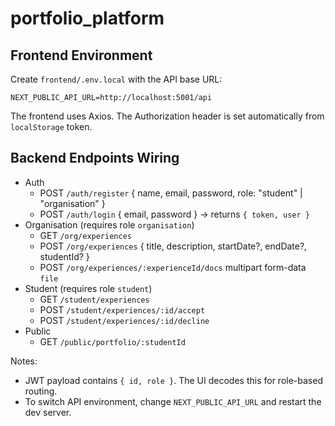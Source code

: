 # portfolio_platform

## Frontend Environment

Create `frontend/.env.local` with the API base URL:

```
NEXT_PUBLIC_API_URL=http://localhost:5001/api
```

The frontend uses Axios. The Authorization header is set automatically from `localStorage` token.

## Backend Endpoints Wiring

- Auth
  - POST `/auth/register` { name, email, password, role: "student" | "organisation" }
  - POST `/auth/login` { email, password } → returns `{ token, user }`
- Organisation (requires role `organisation`)
  - GET `/org/experiences`
  - POST `/org/experiences` { title, description, startDate?, endDate?, studentId? }
  - POST `/org/experiences/:experienceId/docs` multipart form-data `file`
- Student (requires role `student`)
  - GET `/student/experiences`
  - POST `/student/experiences/:id/accept`
  - POST `/student/experiences/:id/decline`
- Public
  - GET `/public/portfolio/:studentId`

Notes:
- JWT payload contains `{ id, role }`. The UI decodes this for role-based routing.
- To switch API environment, change `NEXT_PUBLIC_API_URL` and restart the dev server.
